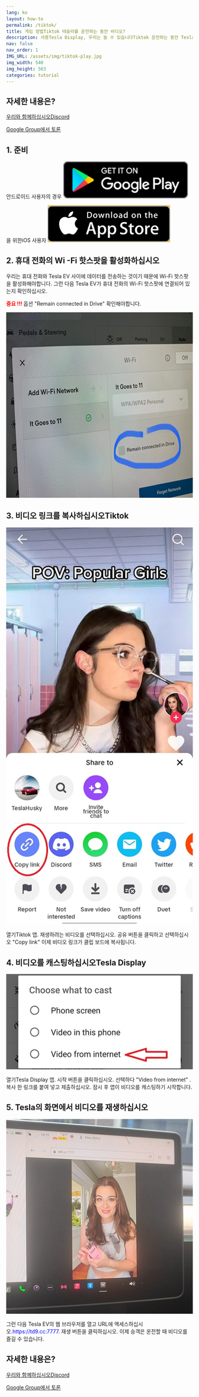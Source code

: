 ```yaml
---
lang: ko
layout: how-to
permalink: /tiktok/
title: 게임 방법Tiktok 테슬라를 운전하는 동안 비디오?
description: 사용Tesla Display, 우리는 놀 수 있습니다Tiktok 운전하는 동안 Tesla의 큰 화면에서 승객을위한 비디오.
nav: false
nav_order: 1
IMG_URL: /assets/img/tiktok-play.jpg
img_width: 540
img_height: 563
categories: tutorial
---
```

<!-- _pages/tiktok.md -->

## 자세한 내용은?
<p> <a href = "https://discord.gg/Tvbs9uWcN9"  대상 = "_blank" > 우리와 함께하십시오Discord</a> </p>
<p> <a href = "https://groups.google.com/g/tesla-display"  대상 = "_blank" > Google Group에서 토론 </a> </p>

## 1. 준비
안드로이드 사용자의 경우
<A ID = "googleplay"  href = "https://play.google.com/store/apps/details?id=io.github.blackpill.tesladisplay&referrer=utm_source%3Dgithub%26utm_medium%3Dorganic" >
<img src= "/assets/img/google-play-badge.svg"  height= "100px" >
</a>

을 위한iOS 사용자
<A ID = "appstore"  href = "https://apps.apple.com/app/tesdisplay-screen-mirror/id6469987744" >
<img src= "/assets/img/app-store-badge.png"  height= "100px" >
</a>

## 2. 휴대 전화의 Wi -Fi 핫스팟을 활성화하십시오
<p> 우리는 휴대 전화와 Tesla EV 사이에 데이터를 전송하는 것이기 때문에 Wi-Fi 핫스팟을 활성화해야합니다.
그런 다음 Tesla EV가 휴대 전화의 Wi-Fi 핫스팟에 연결되어 있는지 확인하십시오. </p>
<p><span style= "color: red" > <b> 중요 !!! </b></span> 옵션 "Remain connected in Drive"  확인해야합니다. </p>
<img src= "/assets/img/wifi-connected.jpg"  height= "500px" ></a>

## 3. 비디오 링크를 복사하십시오Tiktok
<p style= "text-align: center;" >
<img src= "/assets/img/tiktok-share.jpg"  alt= "The screenshot of copying Tiktok video link"  width= "540px" >
</p>
열기Tiktok 앱.
재생하려는 비디오를 선택하십시오.
공유 버튼을 클릭하고 선택하십시오 "Copy link" 
이제 비디오 링크가 클립 보드에 복사됩니다.

## 4. 비디오를 캐스팅하십시오Tesla Display
<p style= "text-align: center;" >
<img src= "/assets/img/video-internet.jpg"  alt= "Cast Tiktok video in Tesla Display app"  width= "540px" >
</p>
열기Tesla Display 앱.
시작 버튼을 클릭하십시오.
선택하다 "Video from internet" .
복사 한 링크를 붙여 넣고 제출하십시오.
잠시 후 앱이 비디오를 캐스팅하기 시작합니다.

## 5. Tesla의 화면에서 비디오를 재생하십시오
<p style= "text-align: center;" >
<img src= "/assets/img/tiktok-play.jpg"  alt= "Playing Tiktok video while driving Tesla"  width= "540px" >
</p>
그런 다음 Tesla EV의 웹 브라우저를 열고 URL에 액세스하십시오.<span style= "color:blue" >https://td9.cc:7777</span>.
재생 버튼을 클릭하십시오.
이제 승객은 운전할 때 비디오를 즐길 수 있습니다.

## 자세한 내용은?
<p> <a href = "https://discord.gg/Tvbs9uWcN9"  대상 = "_blank" > 우리와 함께하십시오Discord</a> </p>
<p> <a href = "https://groups.google.com/g/tesla-display"  대상 = "_blank" > Google Group에서 토론 </a> </p>


